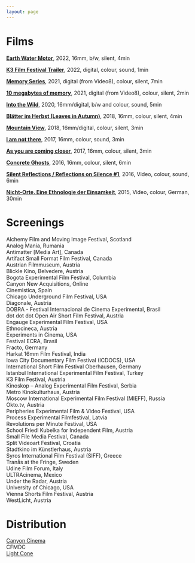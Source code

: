 ```yaml
---
layout: page
---
```


<!--
<p>
<iframe src="https://player.vimeo.com/video/506512777" frameborder="0" allow="autoplay; fullscreen; picture-in-picture" allowfullscreen></iframe><iframe src="https://player.vimeo.com/video/608215165" frameborder="0" allow="autoplay; fullscreen; picture-in-picture" allowfullscreen></iframe><iframe src="https://player.vimeo.com/video/608221188" frameborder="0" allow="autoplay; fullscreen; picture-in-picture" allowfullscreen></iframe><iframe src="https://player.vimeo.com/video/608228364" frameborder="0" allow="autoplay; fullscreen; picture-in-picture" allowfullscreen></iframe><iframe src="https://player.vimeo.com/video/212084453" frameborder="0" allow="autoplay; fullscreen; picture-in-picture" allowfullscreen></iframe><iframe src="https://player.vimeo.com/video/181040412" frameborder="0" allow="autoplay; fullscreen; picture-in-picture" allowfullscreen></iframe><iframe src="https://player.vimeo.com/video/254914517" frameborder="0" allow="autoplay; fullscreen; picture-in-picture" allowfullscreen></iframe>
</p>
-->

# Films

<strong><a href="films_ewm.html">Earth Water Motor</a></strong>, 2022, 16mm, b/w, silent, 4min <br>

<strong><a href="https://vimeo.com/784516907" rel="noopener noreferrer" target="_blank">K3 Film Festival Trailer</a></strong>, 2022, digital, colour, sound, 1min <br>

<strong><a href="films_memoryseries.html">Memory Series</a></strong>, 2021, digital (from Video8), colour, silent, 7min <br>

<strong><a href="films_10mbofmemory.html">10 megabytes of memory</a></strong>, 2021, digital (from Video8), colour, silent, 2min <br>

<strong><a href="films_intothewild.html">Into the Wild</a></strong>, 2020, 16mm/digital, b/w and colour, sound, 5min <br>

<strong><a href="films_blaetterimherbst.html">Blätter im Herbst (Leaves in Autumn)</a></strong>, 2018, 16mm, colour, silent, 4min <br>

<strong><a href="films_mountainview.html">Mountain View</a></strong>, 2018, 16mm/digital, colour, silent, 3min <br>

<strong><a href="films_iamnotthere.html">I am not there</a></strong>, 2017, 16mm, colour, sound, 3min <br>

<strong><a href="films_asyouarecomingcloser.html">As you are coming closer</a></strong>, 2017, 16mm, colour, silent, 3min <br> 

<strong><a href="films_concreteghosts.html">Concrete Ghosts</a></strong>, 2016, 16mm, colour, silent, 6min <br>

<strong><a href="films_silentreflections.html">Silent Reflections / Reflections on Silence #1</a></strong>, 2016, Video, colour, sound, 6min <br>

<strong><a href="films_nichtorte.html">Nicht-Orte. Eine Ethnologie der Einsamkeit</a></strong>, 2015, Video, colour, German, 30min <br>


# Screenings

Alchemy Film and Moving Image Festival, Scotland <br>
Analog Mania, Rumania <br>
Antimatter [Media Art], Canada <br>
Artifact Small Format Film Festival, Canada<br>
Austrian Filmmuseum, Austria<br>
Blickle Kino, Belvedere, Austria<br>
Bogota Experimental Film Festival, Columbia<br>
Canyon New Acquisitions, Online<br>
Cinemistica, Spain<br>
Chicago Underground Film Festival, USA<br>
Diagonale, Austria<br>
DOBRA - Festival Internacional de Cinema Experimental, Brasil<br>
dot dot dot Open Air Short Film Festival, Austria<br>
Engauge Experimental Film Festival, USA<br>
Ethnocineca, Austria<br>
Experiments in Cinema, USA<br>
Festival ECRA, Brasil<br>
Fracto, Germany<br>
Harkat 16mm Film Festival, India<br>
Iowa City Documentary Film Festival (ICDOCS), USA<br>
International Short Film Festival Oberhausen, Germany<br>
Istanbul International Experimental Film Festival, Turkey<br>
K3 Film Festival, Austria<br>
Kinoskop – Analog Experimental Film Festival, Serbia<br>
Metro Kinokulturhaus, Austria<br>
Moscow International Experimental Film Festival (MIEFF), Russia<br>
Okto.tv, Austria<br>
Peripheries Experimental Film & Video Festival, USA<br>
Process Experimental Filmfestival, Latvia<br>
Revolutions per Minute Festival, USA<br>
School Friedl Kubelka for Independent Film, Austria<br>
Small File Media Festival, Canada<br>
Split Videoart Festival, Croatia<br>
Stadtkino im Künstlerhaus, Austria<br>
Syros International Film Festival (SIFF), Greece<br>
Tranås at the Fringe, Sweden<br>
Udine Film Forum, Italy<br>
ULTRAcinema, Mexico<br>
Under the Radar, Austria<br>
University of Chicago, USA<br>
Vienna Shorts Film Festival, Austria<br>
WestLicht, Austria<br>

# Distribution

<a href="https://canyoncinema.com/catalog/filmmaker/?i=494" rel="noopener noreferrer" target="_blank">Canyon Cinema</a><br>
CFMDC<br>
<a href="https://lightcone.org/fr/cineaste-15263-markus-maicher" rel="noopener noreferrer" target="_blank">Light Cone</a>
